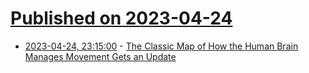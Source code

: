 # [Published on 2023-04-24](index.md)

* [2023-04-24, 23:15:00](https://soylentnews.org/article.pl?sid=23/04/24/041220&from=rss) - [The Classic Map of How the Human Brain Manages Movement Gets an Update](https://soylentnews.org/article.pl?sid=23/04/24/041220&from=rss)

